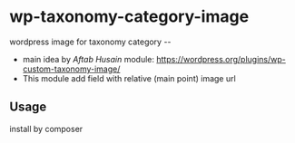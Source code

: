 # wp-taxonomy-category-image
wordpress image for taxonomy category -- 

* main idea by *Aftab Husain* module: https://wordpress.org/plugins/wp-custom-taxonomy-image/
* This module add field with relative  (main point) image  url

## Usage

install by composer